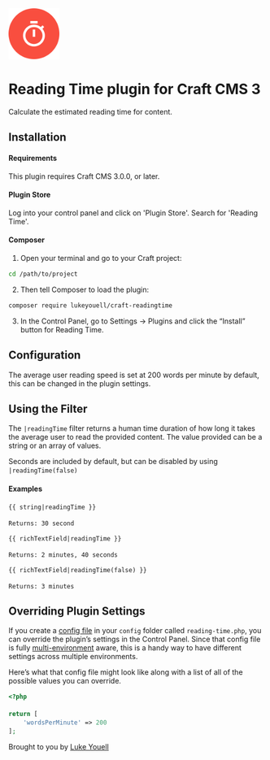<img src="src/icon.svg" alt="icon" width="100" height="100">

# Reading Time plugin for Craft CMS 3

Calculate the estimated reading time for content.

## Installation

#### Requirements

This plugin requires Craft CMS 3.0.0, or later.

#### Plugin Store

Log into your control panel and click on 'Plugin Store'. Search for 'Reading Time'.

#### Composer

1. Open your terminal and go to your Craft project:

```bash
cd /path/to/project
```

2. Then tell Composer to load the plugin:

```bash
composer require lukeyouell/craft-readingtime
```

3. In the Control Panel, go to Settings → Plugins and click the “Install” button for Reading Time.

## Configuration

The average user reading speed is set at 200 words per minute by default, this can be changed in the plugin settings.

## Using the Filter

The `|readingTime` filter returns a human time duration of how long it takes the average user to read the provided content. The value provided can be a string or an array of values.

Seconds are included by default, but can be disabled by using `|readingTime(false)`

#### Examples

```twig
{{ string|readingTime }}

Returns: 30 second
```

```twig
{{ richTextField|readingTime }}

Returns: 2 minutes, 40 seconds
```

```twig
{{ richTextField|readingTime(false) }}

Returns: 3 minutes
```

## Overriding Plugin Settings

If you create a [config file](https://docs.craftcms.com/v3/configuration.html) in your `config` folder called `reading-time.php`, you can override the plugin’s settings in the Control Panel. Since that config file is fully [multi-environment](https://docs.craftcms.com/v3/configuration.html) aware, this is a handy way to have different settings across multiple environments.

Here’s what that config file might look like along with a list of all of the possible values you can override.

```php
<?php

return [
    'wordsPerMinute' => 200
];
```

Brought to you by [Luke Youell](https://github.com/lukeyouell)
